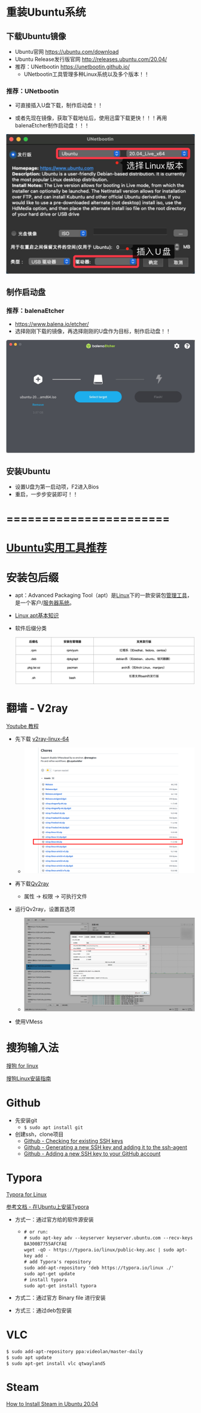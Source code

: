 



# 重装Ubuntu系统



## 下载Ubuntu镜像

* Ubuntu官网 https://ubuntu.com/download
* Ubuntu Release发行版官网 http://releases.ubuntu.com/20.04/
* 推荐：UNetbootin https://unetbootin.github.io/
  * UNetbootin工具管理多种Linux系统以及多个版本！！



### 推荐：UNetbootin

* 可直接插入U盘下载，制作启动盘！！

* 或者先现在镜像，获取下载地址后，使用迅雷下载更快！！！再用balenaEtcher制作启动盘！！！

![](media_Ubuntu/001.png)



## 制作启动盘

### 推荐：balenaEtcher

* https://www.balena.io/etcher/
* 选择刚刚下载的镜像，再选择刚刚的U盘作为目标，制作启动盘！！

![](media_Ubuntu/002.png)



## 安装Ubuntu

* 设置U盘为第一启动项，F2进入Bios
* 重启，一步步安装即可！！





# =======================

# [Ubuntu实用工具推荐](https://zhuanlan.zhihu.com/p/71833109)



# 安装包后缀

* apt：Advanced Packaging Tool（apt）是[Linux](https://baike.baidu.com/item/Linux/27050)下的一款安装包[管理工具](https://baike.baidu.com/item/管理工具/9143974)，是一个客户/[服务器系统](https://baike.baidu.com/item/服务器系统/2997788)。

* [Linux apt基本知识](https://www.runoob.com/linux/linux-comm-apt.html)

* 软件后缀分类

  ![](media_Ubuntu/003.png)



# 翻墙 - V2ray

[Youtube 教程](https://www.youtube.com/watch?v=fwvUjQJHmgk)

* 先下载 [v2ray-linux-64](https://github.com/v2ray/v2ray-core/tags)
  * ![](media_Ubuntu/004.png)

* 再下载[Qv2ray](https://github.com/Qv2ray/Qv2ray/tags)
  *  属性 -> 权限 -> 可执行文件
* 运行Qv2ray，设置首选项
  * ![](media_Ubuntu/005.png)

* 使用VMess





# 搜狗输入法

[搜狗 for linux](https://pinyin.sogou.com/linux/?r=pinyin)

[搜狗Linux安装指南](https://pinyin.sogou.com/linux/help.php)



# Github

* 先安装git
  * `$ sudo apt install git`
* 创建ssh，clone项目
  * [Github - Checking for existing SSH keys](https://docs.github.com/en/github/authenticating-to-github/connecting-to-github-with-ssh/checking-for-existing-ssh-keys)
  * [Github - Generating a new SSH key and adding it to the ssh-agent](https://docs.github.com/en/github/authenticating-to-github/connecting-to-github-with-ssh/generating-a-new-ssh-key-and-adding-it-to-the-ssh-agent)
  * [Github - Adding a new SSH key to your GitHub account](https://docs.github.com/en/github/authenticating-to-github/connecting-to-github-with-ssh/adding-a-new-ssh-key-to-your-github-account)



# Typora

[Typora for Linux](https://typora.io/#linux)

[参考文档 - 在Ubuntu上安装Typora](https://k0tk0t.github.io/2021/03/31/%E5%9C%A8Ubuntu%E4%B8%8A%E5%AE%89%E8%A3%85Typora/)

* 方式一：通过官方给的软件源安装

  * ```shell
    # or run:
    # sudo apt-key adv --keyserver keyserver.ubuntu.com --recv-keys BA300B7755AFCFAE
    wget -qO - https://typora.io/linux/public-key.asc | sudo apt-key add -
    # add Typora's repository
    sudo add-apt-repository 'deb https://typora.io/linux ./'
    sudo apt-get update
    # install typora
    sudo apt-get install typora
    ```

* 方式二：通过官方 Binary file 进行安装

* 方式三：通过deb包安装



# VLC

```shell
$ sudo add-apt-repository ppa:videolan/master-daily
$ sudo apt update
$ sudo apt-get install vlc qtwayland5
```



# Steam

[How to Install Steam in Ubuntu 20.04](https://linuxhint.com/install-steamos-on-ubuntu/)













